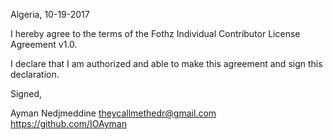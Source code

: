Algeria, 10-19-2017

I hereby agree to the terms of the Fothz Individual Contributor License
Agreement v1.0.

I declare that I am authorized and able to make this agreement and sign this
declaration.

Signed,

Ayman Nedjmeddine theycallmethedr@gmail.com https://github.com/IOAyman
